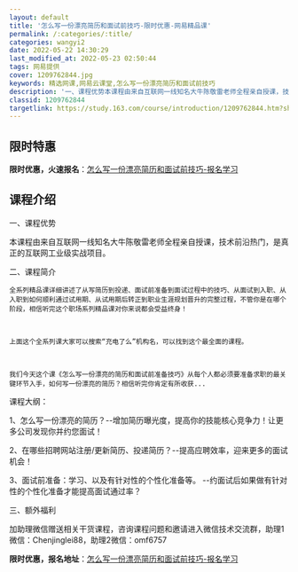 ```yaml
---
layout: default
title: '怎么写一份漂亮简历和面试前技巧-限时优惠-网易精品课'
permalink: /:categories/:title/
categories: wangyi2
date: 2022-05-22 14:30:29
last_modified_at: 2022-05-23 02:50:44
tags: 网易提供
cover: 1209762844.jpg
keywords: 精选网课,网易云课堂,怎么写一份漂亮简历和面试前技巧
description: '一、课程优势本课程由来自互联网一线知名大牛陈敬雷老师全程亲自授课，技术前沿热门，是真正的互联网工业级实战项目。二、课程简'
classid: 1209762844
targetlink: https://study.163.com/course/introduction/1209762844.htm?share=1&shareId=1025206652&utm_campaign=share&utm_medium=iphoneShare&utm_source=&utm_u=1025206652
---
```


## 限时特惠

**限时优惠，火速报名**：[怎么写一份漂亮简历和面试前技巧-报名学习](https://study.163.com/course/introduction/1209762844.htm?share=1&shareId=1025206652&utm_campaign=share&utm_medium=iphoneShare&utm_source=&utm_u=1025206652)

## 课程介绍

一、课程优势



本课程由来自互联网一线知名大牛陈敬雷老师全程亲自授课，技术前沿热门，是真正的互联网工业级实战项目。



二、课程简介



    全系列精品课详细讲述了从写简历到投递、面试前准备到面试过程中的技巧、从面试到入职、从入职到如何顺利通过试用期、从试用期后转正到职业生涯规划晋升的完整过程，不管你是在哪个阶段，相信听完这个职场系列精品课对你来说都会受益终身！



	上面这个全系列课大家可以搜索“充电了么”机构名，可以找到这个最全面的课程。



	我们今天这个课《怎么写一份漂亮的简历和面试前准备技巧》从每个人都必须要准备求职的最关键环节入手，如何写一份漂亮的简历？相信听完你肯定有所收获...



课程大纲：

1、怎么写一份漂亮的简历？--增加简历曝光度，提高你的技能核心竞争力！让更多公司发现你并约您面试！



2、在哪些招聘网站注册/更新简历、投递简历？--提高应聘效率，迎来更多的面试机会！



3、面试前准备：学习、以及有针对性的个性化准备等。 --约面试后如果做有针对性的个性化准备才能提高面试通过率？



三、额外福利



加助理微信赠送相关干货课程，咨询课程问题和邀请进入微信技术交流群，助理1微信：Chenjinglei88，助理2微信：omf6757

**限时优惠，报名地址**：[怎么写一份漂亮简历和面试前技巧-报名学习](https://study.163.com/course/introduction/1209762844.htm?share=1&shareId=1025206652&utm_campaign=share&utm_medium=iphoneShare&utm_source=&utm_u=1025206652)


